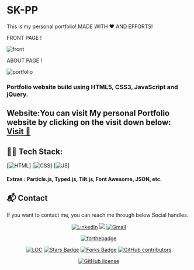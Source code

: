 # SK-PP
This is my personal portfolio!
MADE WITH ❤ AND EFFORTS!

FRONT PAGE !

 ![front](https://user-images.githubusercontent.com/82707877/142616876-c6861bb2-b39f-4bde-8f08-1ef70a96c685.png)
 
 
 ABOUT PAGE !

![portfolio](https://user-images.githubusercontent.com/82707877/142616886-f3f4e217-4ea1-400e-92ef-d22df347acb9.png)


### Portfolio website build using HTML5, CSS3, JavaScript and jQuery.

<h2> Website:You can visit My personal Portfolio website by clicking on the visit down below: <BR>
<a href="https://Satvikmitt.github.io/SK/" target="_blank">Visit 🚀</a>
</h2> 

## 👨‍💻 Tech Stack:
[![HTML](https://img.shields.io/badge/html5%20-%23E34F26.svg?&style=for-the-badge&logo=html5&logoColor=white)]
[![CSS](https://img.shields.io/badge/css3%20-%231572B6.svg?&style=for-the-badge&logo=css3&logoColor=white)]
[![JS](https://img.shields.io/badge/javascript%20-%23323330.svg?&style=for-the-badge&logo=javascript&logoColor=%23F7DF1E)]


#### Extras : Particle.js, Typed.js, Tilt.js, Font Awesome, JSON, etc.







<h2>📬 Contact</h2>

If you want to contact me, you can reach me through below Social handles.

<div align="center">


<a  href="https://www.linkedin.com/in/satvik-mittal/" target="_blank"><img alt="LinkedIn" src="https://img.shields.io/badge/linkedin%20-%230077B5.svg?&style=for-the-badge&logo=linkedin&logoColor=white" /></a>
<a href="https://twitter.com/satvik_mittal" target="_blank"><img src="https://img.shields.io/badge/twitter-%2300acee.svg?&style=for-the-badge&logo=twitter&logoColor=white&alt=twitter" /></a>
<a href="mailto: mittalsatvik468@gmail.com@gmail.com"><img  alt="Gmail" src="https://img.shields.io/badge/Gmail-D14836?style=for-the-badge&logo=gmail&logoColor=white" />

</div>


<div align="center">
 
[![forthebadge](https://forthebadge.com/images/badges/built-by-developers.svg)](https://forthebadge.com)



</div>

<div align="center">

<a href="https://github.com/The-Arshad-Khan/AK-PP"><img src="https://sloc.xyz/github/The-Arshad-Khan/AK-PP" alt="LOC" /></a>
<a href="https://github.com/The-Arshad-Khan/AK-PP"><img src="https://img.shields.io/github/stars/The-Arshad-Khan/AK-PP" alt="Stars Badge" /></a>
<a href="https://github.com/The-Arshad-Khan/AK-PP/network/members"><img src="https://img.shields.io/github/forks/The-Arshad-Khan/AK-PP" alt="Forks Badge" /></a>
<a href="https://github.com/The-Arshad-Khan/AK-PP/graphs/contributors"><img alt="GitHub contributors" src="https://img.shields.io/github/contributors/The-Arshad-Khan/AK-PP?color=2b9348" ></a>

[![GitHub license](https://img.shields.io/github/license/The-Arshad-Khan/AK-PP?logo=github)](https://github.com/The-Shivam-garg/MP-PersonalPortfolio/blob/master/LICENSE)
</div>
